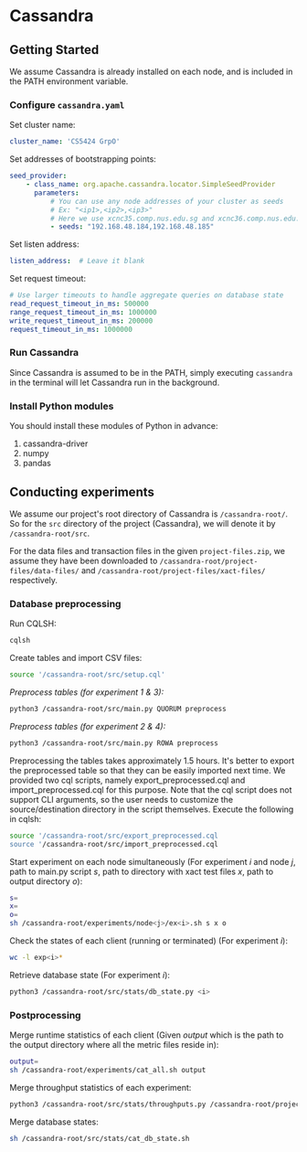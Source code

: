 # Cassandra

## Getting Started

We assume Cassandra is already installed on each node, and is included in the PATH environment variable.

### Configure `cassandra.yaml`
Set cluster name:
```yaml
cluster_name: 'CS5424 GrpO'
```
Set addresses of bootstrapping points:
```yaml
seed_provider:
    - class_name: org.apache.cassandra.locator.SimpleSeedProvider
      parameters:
          # You can use any node addresses of your cluster as seeds
          # Ex: "<ip1>,<ip2>,<ip3>"
          # Here we use xcnc35.comp.nus.edu.sg and xcnc36.comp.nus.edu.sg as seeds
          - seeds: "192.168.48.184,192.168.48.185"
```
Set listen address:
```yaml
listen_address:  # Leave it blank
```
Set request timeout:
```yaml
# Use larger timeouts to handle aggregate queries on database state
read_request_timeout_in_ms: 500000
range_request_timeout_in_ms: 1000000
write_request_timeout_in_ms: 200000
request_timeout_in_ms: 1000000
```

### Run Cassandra
Since Cassandra is assumed to be in the PATH, simply executing `cassandra` in the terminal will let Cassandra run in the background.

### Install Python modules
You should install these modules of Python in advance:
1. cassandra-driver
2. numpy
3. pandas

## Conducting experiments

We assume our project's root directory of Cassandra is `/cassandra-root/`. So for the `src` directory of the project (Cassandra), we will denote it by `/cassandra-root/src`.

For the data files and transaction files in the given `project-files.zip`, we assume they have been downloaded to `/cassandra-root/project-files/data-files/` and `/cassandra-root/project-files/xact-files/` respectively.

### Database preprocessing
Run CQLSH:
```bash
cqlsh
```
Create tables and import CSV files:
```bash
source '/cassandra-root/src/setup.cql'
```
_Preprocess tables (for experiment 1 & 3):_
```bash
python3 /cassandra-root/src/main.py QUORUM preprocess
```
_Preprocess tables (for experiment 2 & 4):_
```bash
python3 /cassandra-root/src/main.py ROWA preprocess
```
Preprocessing the tables takes approximately 1.5 hours.
It's better to export the preprocessed table so that they can be easily imported next time.
We provided two cql scripts, namely export_preprocessed.cql and import_preprocessed.cql for this purpose.
Note that the cql script does not support CLI arguments, so the user needs to customize the source/destination directory in the script themselves.
Execute the following in cqlsh:
```bash
source '/cassandra-root/src/export_preprocessed.cql
source '/cassandra-root/src/import_preprocessed.cql
```
Start experiment on each node simultaneously
(For experiment _i_ and node _j_, path to main.py script _s_, path to directory with xact test files _x_, path to output directory _o_):
```bash
s=
x=
o=
sh /cassandra-root/experiments/node<j>/ex<i>.sh s x o
```
Check the states of each client  (running or terminated)
(For experiment _i_):
```bash
wc -l exp<i>*
```
Retrieve database state
(For experiment _i_):
```bash
python3 /cassandra-root/src/stats/db_state.py <i>
```

### Postprocessing
Merge runtime statistics of each client
(Given _output_ which is the path to the output directory where all the metric files reside in):
```bash
output=
sh /cassandra-root/experiments/cat_all.sh output
```
Merge throughput statistics of each experiment:
```bash
python3 /cassandra-root/src/stats/throughputs.py /cassandra-root/project-files/output-files/clients.csv
```
Merge database states:
```bash
sh /cassandra-root/src/stats/cat_db_state.sh
```
